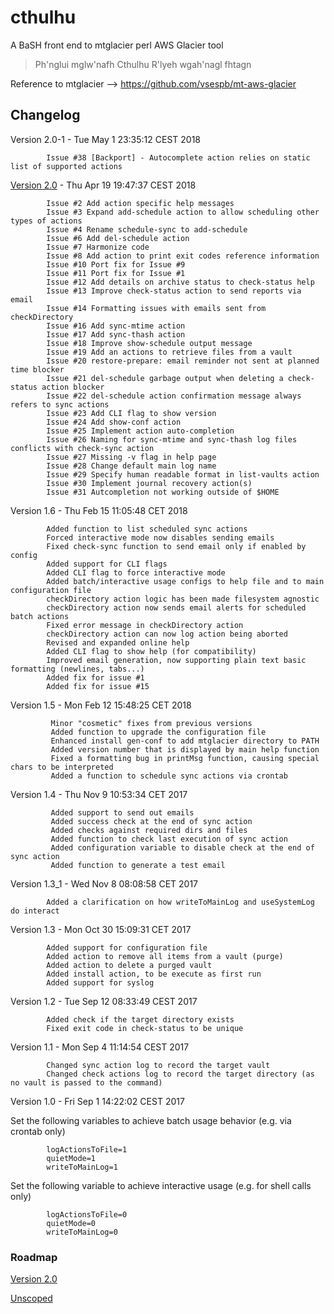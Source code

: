 # cthulhu
A BaSH front end to mtglacier perl AWS Glacier tool

> Ph'nglui mglw'nafh Cthulhu R'lyeh wgah'nagl fhtagn 

Reference to mtglacier --> https://github.com/vsespb/mt-aws-glacier

## Changelog

Version 2.0-1 - Tue May  1 23:35:12 CEST 2018

            Issue #38 [Backport] - Autocomplete action relies on static list of supported actions

[Version 2.0](https://github.com/PaoloRipa/cthulhu/milestone/1) - Thu Apr 19 19:47:37 CEST 2018

            Issue #2 Add action specific help messages
            Issue #3 Expand add-schedule action to allow scheduling other types of actions 
            Issue #4 Rename schedule-sync to add-schedule 
            Issue #6 Add del-schedule action 
            Issue #7 Harmonize code
            Issue #8 Add action to print exit codes reference information 
            Issue #10 Port fix for Issue #9 
            Issue #11 Port fix for Issue #1 
            Issue #12 Add details on archive status to check-status help 
            Issue #13 Improve check-status action to send reports via email 
            Issue #14 Formatting issues with emails sent from checkDirectory 
            Issue #16 Add sync-mtime action
            Issue #17 Add sync-thash action 
            Issue #18 Improve show-schedule output message 
            Issue #19 Add an actions to retrieve files from a vault 
            Issue #20 restore-prepare: email reminder not sent at planned time blocker 
            Issue #21 del-schedule garbage output when deleting a check-status action blocker 
            Issue #22 del-schedule action confirmation message always refers to sync actions 
            Issue #23 Add CLI flag to show version 
            Issue #24 Add show-conf action 
            Issue #25 Implement action auto-completion
            Issue #26 Naming for sync-mtime and sync-thash log files conflicts with check-sync action
            Issue #27 Missing -v flag in help page
            Issue #28 Change default main log name
            Issue #29 Specify human readable format in list-vaults action
            Issue #30 Implement journal recovery action(s)
            Issue #31 Autcompletion not working outside of $HOME

Version 1.6 - Thu Feb 15 11:05:48 CET 2018

            Added function to list scheduled sync actions
            Forced interactive mode now disables sending emails
            Fixed check-sync function to send email only if enabled by config
            Added support for CLI flags
            Added CLI flag to force interactive mode
            Added batch/interactive usage configs to help file and to main configuration file
            checkDirectory action logic has been made filesystem agnostic
            checkDirectory action now sends email alerts for scheduled batch actions
            Fixed error message in checkDirectory action
            checkDirectory action can now log action being aborted
            Revised and expanded online help
            Added CLI flag to show help (for compatibility)
            Improved email generation, now supporting plain text basic formatting (newlines, tabs...)
            Added fix for issue #1
            Added fix for issue #15

Version 1.5 - Mon Feb 12 15:48:25 CET 2018 

             Minor "cosmetic" fixes from previous versions
             Added function to upgrade the configuration file 
             Enhanced install gen-conf to add mtglacier directory to PATH 
             Added version number that is displayed by main help function
             Fixed a formatting bug in printMsg function, causing special chars to be interpreted
             Added a function to schedule sync actions via crontab 

Version 1.4 - Thu Nov 9 10:53:34 CET 2017

             Added support to send out emails
             Added success check at the end of sync action
             Added checks against required dirs and files
             Added function to check last execution of sync action
             Added configuration variable to disable check at the end of sync action
             Added function to generate a test email

Version 1.3_1 - Wed Nov  8 08:08:58 CET 2017
            
            Added a clarification on how writeToMainLog and useSystemLog do interact

Version 1.3 - Mon Oct 30 15:09:31 CET 2017
            
            Added support for configuration file 
            Added action to remove all items from a vault (purge) 
            Added action to delete a purged vault 
            Added install action, to be execute as first run 
            Added support for syslog 

Version 1.2 - Tue Sep 12 08:33:49 CEST 2017
            
            Added check if the target directory exists
            Fixed exit code in check-status to be unique

Version 1.1 - Mon Sep  4 11:14:54 CEST 2017
            
            Changed sync action log to record the target vault
            Changed check actions log to record the target directory (as no vault is passed to the command)

Version 1.0 - Fri Sep  1 14:22:02 CEST 2017

Set the following variables to achieve batch usage behavior (e.g. via crontab only)
            
            logActionsToFile=1
            quietMode=1
            writeToMainLog=1

Set the following variable to achieve interactive usage (e.g. for shell calls only)
            
            logActionsToFile=0
            quietMode=0
            writeToMainLog=0

### Roadmap

[Version 2.0](https://github.com/PaoloRipa/cthulhu/milestone/1)

[Unscoped](https://github.com/PaoloRipa/cthulhu/milestone/2)
